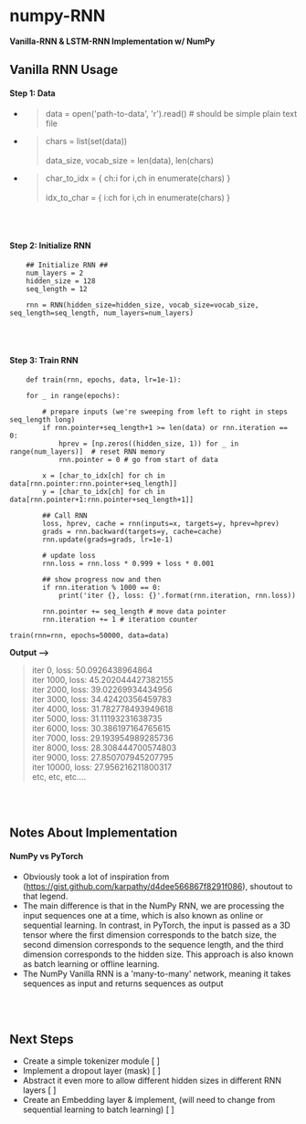 # numpy-RNN
**Vanilla-RNN & LSTM-RNN Implementation w/ NumPy**


## Vanilla RNN Usage
#### Step 1: Data
* > data = open('path-to-data', 'r').read() # should be simple plain text file
* > chars = list(set(data)) <br> <br> data_size, vocab_size = len(data), len(chars) 
* > char_to_idx = { ch:i for i,ch in enumerate(chars) } <br> <br> idx_to_char = { i:ch for i,ch in enumerate(chars) }

<br>
<br>

#### Step 2: Initialize RNN
``` 
    ## Initialize RNN ##
    num_layers = 2
    hidden_size = 128
    seq_length = 12

    rnn = RNN(hidden_size=hidden_size, vocab_size=vocab_size, seq_length=seq_length, num_layers=num_layers)
```

<br>
<br>

#### Step 3: Train RNN

```
    def train(rnn, epochs, data, lr=1e-1):

    for _ in range(epochs):

        # prepare inputs (we're sweeping from left to right in steps seq_length long)
        if rnn.pointer+seq_length+1 >= len(data) or rnn.iteration == 0: 
            hprev = [np.zeros((hidden_size, 1)) for _ in range(num_layers)]  # reset RNN memory
            rnn.pointer = 0 # go from start of data

        x = [char_to_idx[ch] for ch in data[rnn.pointer:rnn.pointer+seq_length]]
        y = [char_to_idx[ch] for ch in data[rnn.pointer+1:rnn.pointer+seq_length+1]]

        ## Call RNN
        loss, hprev, cache = rnn(inputs=x, targets=y, hprev=hprev)
        grads = rnn.backward(targets=y, cache=cache)
        rnn.update(grads=grads, lr=1e-1)

        # update loss
        rnn.loss = rnn.loss * 0.999 + loss * 0.001

        ## show progress now and then
        if rnn.iteration % 1000 == 0: 
            print('iter {}, loss: {}'.format(rnn.iteration, rnn.loss))

        rnn.pointer += seq_length # move data pointer
        rnn.iteration += 1 # iteration counter 

train(rnn=rnn, epochs=50000, data=data)
```
**Output -->** 
> iter 0, loss: 50.0926438964864 <br>
iter 1000, loss: 45.202044427382155 <br>
iter 2000, loss: 39.02269934434956 <br>
iter 3000, loss: 34.42420356459783 <br>
iter 4000, loss: 31.782778493949618 <br>
iter 5000, loss: 31.11193231638735 <br>
iter 6000, loss: 30.386197164765615 <br>
iter 7000, loss: 29.193954989285736 <br>
iter 8000, loss: 28.308444700574803 <br>
iter 9000, loss: 27.850707945207795 <br>
iter 10000, loss: 27.956216211800317 <br>
etc, etc, etc....

<br>
<br>

## Notes About Implementation
#### NumPy vs PyTorch 
* Obviously took a lot of inspiration from (https://gist.github.com/karpathy/d4dee566867f8291f086), shoutout to that legend.
* The main difference is that in the NumPy RNN, we are processing the input sequences one at a time, which is also known as online or sequential learning. In contrast, in PyTorch, the input is passed as a 3D tensor where the first dimension corresponds to the batch size, the second dimension corresponds to the sequence length, and the third dimension corresponds to the hidden size. This approach is also known as batch learning or offline learning.
* The NumPy Vanilla RNN is a 'many-to-many' network, meaning it takes sequences as input and returns sequences as output

<br>
<br>

## Next Steps
* Create a simple tokenizer module [ ]
* Implement a dropout layer (mask) [ ]
* Abstract it even more to allow different hidden sizes in different RNN layers [ ]
* Create an Embedding layer & implement, (will need to change from sequential learning to batch learning) [ ]